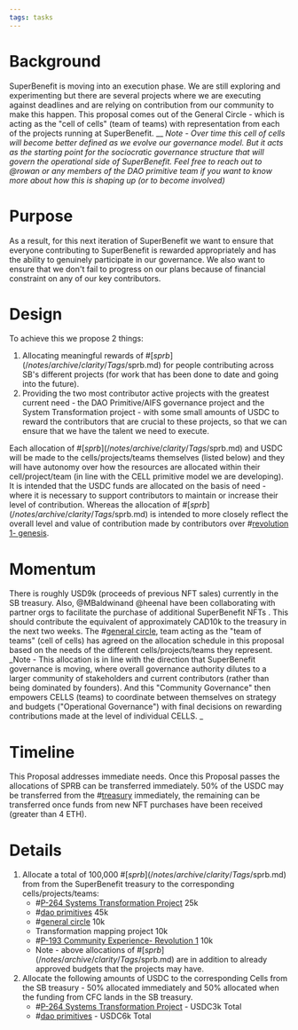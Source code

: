 ```yaml
---
tags: tasks
---
```


# Background
SuperBenefit is moving into an execution phase. We are still exploring and experimenting but there are several projects where we are executing against deadlines and are relying on contribution from our community to make this happen.
This proposal comes out of the General Circle - which is acting as the "cell of cells" (team of teams) with representation from each of the projects running at SuperBenefit. __
_Note - Over time this cell of cells will become better defined as we evolve our governance model. But it acts as the starting point for the sociocratic governance structure that will govern the operational side of SuperBenefit. Feel free to reach out to @rowan or any members of the DAO primitive team if you want to know more about how this is shaping up (or to become involved)_
# Purpose
As a result, for this next iteration of SuperBenefit we want to ensure that everyone contributing to SuperBenefit is rewarded appropriately and has the ability to genuinely participate in our governance.  We also want to ensure that we don't fail to progress on our plans because of financial constraint on any of our key contributors.  
# Design
To achieve this we propose 2 things:
1. Allocating meaningful rewards of #[$sprb](/notes/archive/clarity/Tags/$sprb.md) for people contributing across SB's different projects (for work that has been done to date and going into the future). 
2. Providing the two most contributor active projects with the greatest current need - the DAO Primitive/AIFS governance project and the System Transformation project - with some small amounts of USDC to reward the contributors that are crucial to these projects, so that we can ensure that we have the talent we need to execute.     

Each allocation of #[$sprb](/notes/archive/clarity/Tags/$sprb.md) and USDC will be made to the cells/projects/teams themselves (listed below) and they will have autonomy over how the resources are allocated within their cell/project/team (in line with the CELL primitive model we are developing). 
It is intended that the USDC funds are allocated on the basis of need - where it is necessary to support contributors to maintain or increase their level of contribution. Whereas the allocation of #[$sprb](/notes/archive/clarity/Tags/$sprb.md) is intended to more closely reflect the overall level and value of contribution made by contributors over  #[revolution 1- genesis](/notes/archive/clarity/Tags/revolution%201-%20genesis.md). 
# Momentum
There is roughly USD9k (proceeds of previous NFT sales) currently in the SB treasury. Also, @MBaldwinand @heenal have been collaborating with partner orgs to facilitate the purchase of additional SuperBenefit NFTs . This should contribute the equivalent of approximately CAD10k to the treasury in the next two weeks.
The #[general circle](/notes/archive/clarity/Tags/general%20circle.md), team acting as the "team of teams" (cell of cells) has agreed on the allocation schedule in this proposal based on the needs of the different cells/projects/teams they represent.  
_Note - This allocation is in line with the direction that SuperBenefit governance is moving, where overall governance authority dilutes to a larger community of stakeholders and current contributors (rather than being dominated by founders). And this "Community Governance" then empowers CELLS (teams) to coordinate between themselves on strategy and budgets ("Operational Governance") with final decisions on rewarding contributions made at the level of individual CELLS. _
# Timeline
This Proposal addresses immediate needs. Once this Proposal passes the allocations of SPRB can be transferred immediately. 
50% of the USDC may be transferred from the #[treasury](/tags/treasury.md) immediately, the remaining can be transferred once funds from new NFT purchases have been received (greater than 4 ETH).

# Details
1. Allocate a total of 100,000 #[$sprb](/notes/archive/clarity/Tags/$sprb.md) from from the SuperBenefit treasury to the corresponding cells/projects/teams:
	- #[P-264 Systems Transformation Project](P-264%20Systems%20Transformation%20Project) 25k
	- #[dao primitives](/notes/archive/clarity/Tags/dao%20primitives.md)  45k
	-  #[general circle](/notes/archive/clarity/Tags/general%20circle.md) 10k
	- Transformation mapping project 10k
	- #[P-193 Community Experience- Revolution 1](P-193%20Community%20Experience-%20Revolution%201) 10k
	- Note - above allocations of #[$sprb](/notes/archive/clarity/Tags/$sprb.md) are in addition to already approved budgets that the projects may have. 
2. Allocate the following amounts of USDC to the corresponding Cells from the SB treasury - 50% allocated immediately and 50% allocated when the funding from CFC lands in the SB treasury.
	- #[P-264 Systems Transformation Project](P-264%20Systems%20Transformation%20Project) - USDC3k Total
	- #[dao primitives](/notes/archive/clarity/Tags/dao%20primitives.md)  - USDC6k Total
